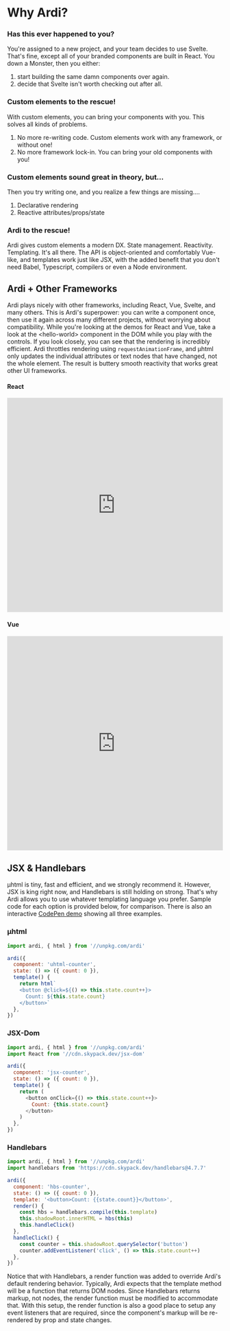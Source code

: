 # Why Ardi?

<h3>Has this ever happened to you?</h3>

You're assigned to a new project, and your team decides to use Svelte. That's fine, except all of your branded components are built in React. You down a Monster, then you either:

1. start building the same damn components over again.
2. decide that Svelte isn't worth checking out after all.

<h3>Custom elements to the rescue!</h3>

With custom elements, you can bring your components with you. This solves all kinds of problems.

1. No more re-writing code. Custom elements work with any framework, or without one!
2. No more framework lock-in. You can bring your old components with you!

<h3>Custom elements sound great in theory, but...</h3>

Then you try writing one, and you realize a few things are missing....

1. Declarative rendering
2. Reactive attributes/props/state

<h3>Ardi to the rescue!</h3>

Ardi gives custom elements a modern DX. State management. Reactivity. Templating. It's all there. The API is object-oriented and comfortably Vue-like, and templates work just like JSX, with the added benefit that you don't need Babel, Typescript, compilers or even a Node environment.

## Ardi + Other Frameworks

Ardi plays nicely with other frameworks, including React, Vue, Svelte, and many others. This is Ardi's superpower: you can write a component once, then use it again across many different projects, without worrying about compatibility. While you're looking at the demos for React and Vue, take a look at the &lt;hello-world&gt; component in the DOM while you play with the controls. If you look closely, you can see that the rendering is incredibly efficient. Ardi throttles rendering using `requestAnimationFrame`, and μhtml only updates the individual attributes or text nodes that have changed, not the whole element. The result is buttery smooth reactivity that works great other UI frameworks.

<!-- tabs:start -->

#### **React**

<iframe height="500" style="width: 100%;" scrolling="no" title="Ardi ❤️ React" src="https://codepen.io/jameslovallo/embed/XWqNNNo?default-tab=result&editable=true&theme-id=dark" frameborder="no" loading="lazy" allowtransparency="true" allowfullscreen="true">
  See the Pen <a href="https://codepen.io/jameslovallo/pen/XWqNNNo">
  Ardi ❤️ React</a> by James Lovallo (<a href="https://codepen.io/jameslovallo">@jameslovallo</a>)
  on <a href="https://codepen.io">CodePen</a>.
</iframe>

#### **Vue**

<iframe height="500" style="width: 100%;" scrolling="no" title="Ardi ❤️ Vue" src="https://codepen.io/jameslovallo/embed/KKRgrrd?default-tab=result&editable=true&theme-id=dark" frameborder="no" loading="lazy" allowtransparency="true" allowfullscreen="true">
  See the Pen <a href="https://codepen.io/jameslovallo/pen/KKRgrrd">
  Ardi ❤️ Vue</a> by James Lovallo (<a href="https://codepen.io/jameslovallo">@jameslovallo</a>)
  on <a href="https://codepen.io">CodePen</a>.
</iframe>

<!-- tabs:end -->

## JSX & Handlebars

μhtml is tiny, fast and efficient, and we strongly recommend it. However, JSX is king right now, and Handlebars is still holding on strong. That's why Ardi allows you to use whatever templating language you prefer. Sample code for each option is provided below, for comparison. There is also an interactive [CodePen demo](https://codepen.io/jameslovallo/pen/WNKpqMj?editors=0010) showing all three examples.

<!-- tabs:start -->

### **μhtml**

```js
import ardi, { html } from '//unpkg.com/ardi'

ardi({
  component: 'uhtml-counter',
  state: () => ({ count: 0 }),
  template() {
    return html`
    <button @click=${() => this.state.count++}>
      Count: ${this.state.count}
    </button>`
  },
})
```

### **JSX-Dom**

```js
import ardi, { html } from '//unpkg.com/ardi'
import React from '//cdn.skypack.dev/jsx-dom'

ardi({
  component: 'jsx-counter',
  state: () => ({ count: 0 }),
  template() {
    return (
      <button onClick={() => this.state.count++}>
        Count: {this.state.count}
      </button>
    )
  },
})
```

### **Handlebars**

```js
import ardi, { html } from '//unpkg.com/ardi'
import handlebars from 'https://cdn.skypack.dev/handlebars@4.7.7'

ardi({
  component: 'hbs-counter',
  state: () => ({ count: 0 }),
  template: '<button>Count: {{state.count}}</button>',
  render() {
    const hbs = handlebars.compile(this.template)
    this.shadowRoot.innerHTML = hbs(this)
    this.handleClick()
  },
  handleClick() {
    const counter = this.shadowRoot.querySelector('button')
    counter.addEventListener('click', () => this.state.count++)
  },
})
```

<!-- tabs:end -->

Notice that with Handlebars, a render function was added to override Ardi's default rendering behavior. Typically, Ardi expects that the template method will be a function that returns DOM nodes. Since Handlebars returns markup, not nodes, the render function must be modified to accommodate that. With this setup, the render function is also a good place to setup any event listeners that are required, since the component's markup will be re-rendered by prop and state changes.
